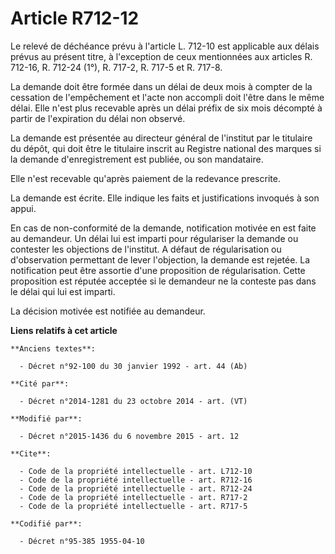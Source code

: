 # Article R712-12

Le relevé de déchéance prévu à l'article L. 712-10 est applicable aux délais prévus au présent titre, à l'exception de ceux
mentionnées aux articles R. 712-16, R. 712-24 (1°), R. 717-2, R. 717-5 et R. 717-8. 

La demande doit être formée dans un délai de deux mois à compter de la cessation de l'empêchement et l'acte non accompli doit
l'être dans le même délai. Elle n'est plus recevable après un délai préfix de six mois décompté à partir de l'expiration du
délai non observé. 

La demande est présentée au directeur général de l'institut par le titulaire du dépôt, qui doit être le titulaire inscrit au
Registre national des marques si la demande d'enregistrement est publiée, ou son mandataire. 

Elle n'est recevable qu'après paiement de la redevance prescrite. 

La demande est écrite. Elle indique les faits et justifications invoqués à son appui. 

En cas de non-conformité de la demande, notification motivée en est faite au demandeur. Un délai lui est imparti pour
régulariser la demande ou contester les objections de l'institut. A défaut de régularisation ou d'observation permettant de
lever l'objection, la demande est rejetée. La notification peut être assortie d'une proposition de régularisation. Cette
proposition est réputée acceptée si le demandeur ne la conteste pas dans le délai qui lui est imparti. 

La décision motivée est notifiée au demandeur.

**Liens relatifs à cet article**

	**Anciens textes**:

	  - Décret n°92-100 du 30 janvier 1992 - art. 44 (Ab)

	**Cité par**:

	  - Décret n°2014-1281 du 23 octobre 2014 - art. (VT)

	**Modifié par**:

	  - Décret n°2015-1436 du 6 novembre 2015 - art. 12

	**Cite**:

	  - Code de la propriété intellectuelle - art. L712-10
	  - Code de la propriété intellectuelle - art. R712-16
	  - Code de la propriété intellectuelle - art. R712-24
	  - Code de la propriété intellectuelle - art. R717-2
	  - Code de la propriété intellectuelle - art. R717-5

	**Codifié par**:

	  - Décret n°95-385 1955-04-10
